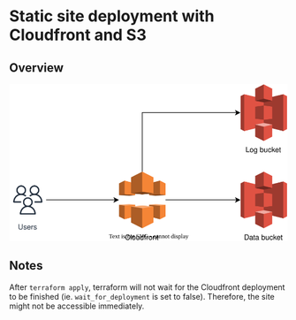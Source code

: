 # Static site deployment with Cloudfront and S3

## Overview

![Architecture](images/architecture.svg)

## Notes

After `terraform apply`, terraform will not wait for
the Cloudfront deployment to be finished
(ie. `wait_for_deployment` is set to false). Therefore,
the site might not be accessible immediately.
